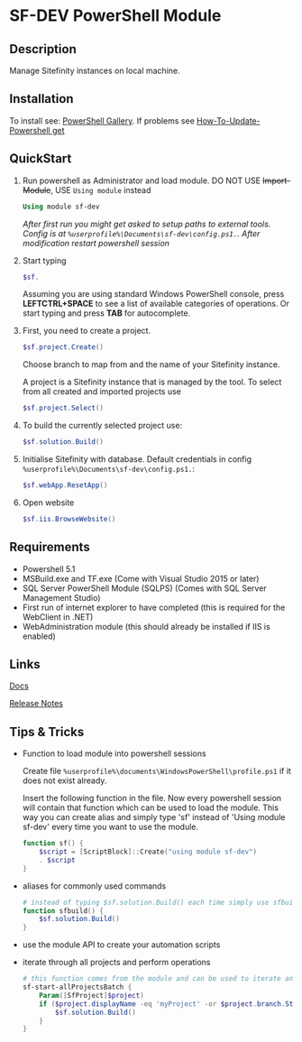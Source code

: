 # SF-DEV PowerShell Module

## Description

Manage Sitefinity instances on local machine.

## Installation

To install see: [PowerShell Gallery](https://www.powershellgallery.com/packages/sf-dev/1.0.1). If problems see [How-To-Update-Powershell get](https://docs.microsoft.com/en-us/powershell/gallery/installing-psget)

## QuickStart

1. Run powershell as Administrator and load module. DO NOT USE ~~Import-Module~~, USE `Using module` instead
    ```powershell
    Using module sf-dev
    ```

    _After first run you might get asked to setup paths to external tools. Config is at `%userprofile%\Documents\sf-dev\config.ps1.`. After modification restart powershell session_

2. Start typing
    ```powershell
    $sf.
    ```
    Assuming you are using standard Windows PowerShell console, press __LEFTCTRL+SPACE__ to see a list of available categories of operations. Or start typing and press __TAB__ for autocomplete.

3. First, you need to create a project.
    ```powershell
    $sf.project.Create()
    ```
    Choose branch to map from and the name of your Sitefinity instance.

    A project is a Sitefinity instance that is managed by the tool. To select from all created and imported projects use
    ```powershell
    $sf.project.Select()
    ```

4. To build the currently selected project use:
    ```powershell
    $sf.solution.Build()
    ```

5. Initialise Sitefinity with database. Default credentials in config `%userprofile%\Documents\sf-dev\config.ps1.`:
    ```powershell
    $sf.webApp.ResetApp()
    ```

6. Open website
    ```powershell
    $sf.iis.BrowseWebsite()
    ```

## Requirements

- Powershell 5.1
- MSBuild.exe and TF.exe (Come with Visual Studio 2015 or later)
- SQL Server PowerShell Module (SQLPS) (Comes with SQL Server Management Studio)
- First run of internet explorer to have completed (this is required for the WebClient in .NET)
- WebAdministration module (this should already be installed if IIS is enabled)

## Links

[Docs](./docs.md)

[Release Notes](./sf-dev/sf-dev.psd1)

## Tips & Tricks

- Function to load module into powershell sessions

  Create file `%userprofile%\documents\WindowsPowerShell\profile.ps1` if it does not exist already.

  Insert the following function in the file. Now every powershell session will contain that function which can be used to load the module. 
  This way you can create alias and simply type 'sf' instead of 'Using module sf-dev' every time you want to use the module.

  ```powerShell
  function sf() {
      $script = [ScriptBlock]::Create("using module sf-dev")
      . $script
  }
  ```

- aliases for commonly used commands

  ```powerShell
  # instead of typing $sf.solution.Build() each time simply use sfbuild
  function sfbuild() {
      $sf.solution.Build()
  }
  ```
  
- use the module API to create your automation scripts

- iterate through all projects and perform operations
    ```PowerShell
    # this function comes from the module and can be used to iterate and perform operations on each project managed by the module
    sf-start-allProjectsBatch {
        Param([SfProject]$project)
        if ($project.displayName -eq 'myProject' -or $project.branch.StartsWith("Fixes_")) {
            $sf.solution.Build()
        }
    }
    ```

    
